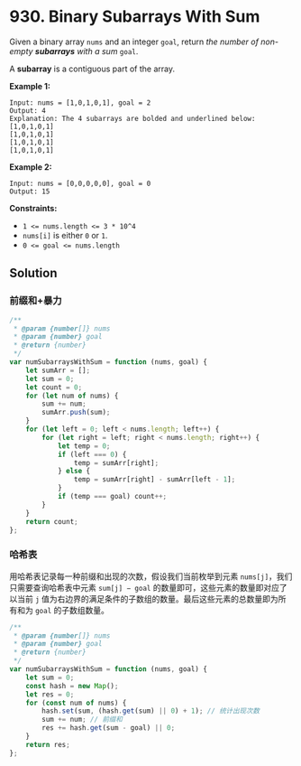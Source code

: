 # 930. Binary Subarrays With Sum

Given a binary array `nums` and an integer `goal`, return _the number of non-empty **subarrays** with a sum_ `goal`.

A **subarray** is a contiguous part of the array.

**Example 1:**

```
Input: nums = [1,0,1,0,1], goal = 2
Output: 4
Explanation: The 4 subarrays are bolded and underlined below:
[1,0,1,0,1]
[1,0,1,0,1]
[1,0,1,0,1]
[1,0,1,0,1]
```

**Example 2:**

```
Input: nums = [0,0,0,0,0], goal = 0
Output: 15
```

**Constraints:**

-   `1 <= nums.length <= 3 * 10^4`
-   `nums[i]` is either `0` or `1`.
-   `0 <= goal <= nums.length`

## Solution

### 前缀和+暴力

```javascript
/**
 * @param {number[]} nums
 * @param {number} goal
 * @return {number}
 */
var numSubarraysWithSum = function (nums, goal) {
    let sumArr = [];
    let sum = 0;
    let count = 0;
    for (let num of nums) {
        sum += num;
        sumArr.push(sum);
    }
    for (let left = 0; left < nums.length; left++) {
        for (let right = left; right < nums.length; right++) {
            let temp = 0;
            if (left === 0) {
                temp = sumArr[right];
            } else {
                temp = sumArr[right] - sumArr[left - 1];
            }
            if (temp === goal) count++;
        }
    }
    return count;
};
```

### 哈希表

用哈希表记录每一种前缀和出现的次数，假设我们当前枚举到元素 `nums[j]`，我们只需要查询哈希表中元素 `sum[j] − goal` 的数量即可，这些元素的数量即对应了以当前 `j` 值为右边界的满足条件的子数组的数量。最后这些元素的总数量即为所有和为 `goal` 的子数组数量。

```javascript
/**
 * @param {number[]} nums
 * @param {number} goal
 * @return {number}
 */
var numSubarraysWithSum = function (nums, goal) {
    let sum = 0;
    const hash = new Map();
    let res = 0;
    for (const num of nums) {
        hash.set(sum, (hash.get(sum) || 0) + 1); // 统计出现次数
        sum += num; // 前缀和
        res += hash.get(sum - goal) || 0;
    }
    return res;
};
```
